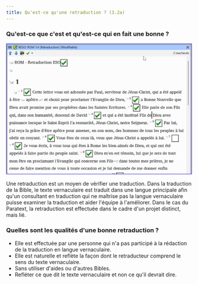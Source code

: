 ```yaml
---
title: Qu'est-ce qu'une retraduction ? (3.2a)
---
```

### Qu'est-ce que c'est et qu'est-ce qui en fait une bonne ?
  ![](../../media/bta.png)

Une retraduction est un moyen de vérifier une traduction. Dans la traduction de la Bible, le texte vernaculaire est traduit dans une langue principale afin qu'un consultant en traduction qui ne maîtrise pas la langue vernaculaire puisse examiner la traduction et aider l'équipe à l'améliorer. Dans le cas du Paratext, la retraduction est effectuée dans le cadre d'un projet distinct, mais lié.

### Quelles sont les qualités d'une bonne retraduction ?

-   Elle est effectuée par une personne qui n'a pas participé à la rédaction de la traduction en langue vernaculaire.
-   Elle est naturelle et reflète la façon dont le retraducteur comprend le sens du texte vernaculaire.
-   Sans utiliser d'aides ou d'autres Bibles.
-   Refléter ce que dit le texte vernaculaire et non ce qu'il devrait dire.
